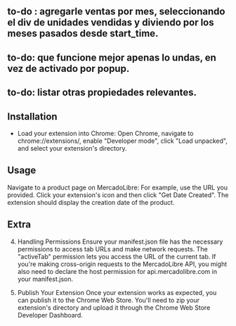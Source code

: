 ## to-do : agregarle ventas por mes, seleccionando el div de unidades vendidas y diviendo por los meses pasados desde start_time.
## to-do: que funcione mejor apenas lo undas, en vez de activado por popup.
## to-do: listar otras propiedades relevantes.

## Installation
- Load your extension into Chrome: Open Chrome, navigate to chrome://extensions/, enable "Developer mode", click "Load unpacked", and select your extension's directory.

## Usage
Navigate to a product page on MercadoLibre: For example, use the URL you provided.
Click your extension's icon and then click "Get Date Created". The extension should display the creation date of the product.



## Extra
4. Handling Permissions
Ensure your manifest.json file has the necessary permissions to access tab URLs and make network requests. The "activeTab" permission lets you access the URL of the current tab. If you're making cross-origin requests to the MercadoLibre API, you might also need to declare the host permission for api.mercadolibre.com in your manifest.json.

5. Publish Your Extension
Once your extension works as expected, you can publish it to the Chrome Web Store. You'll need to zip your extension's directory and upload it through the Chrome Web Store Developer Dashboard.

